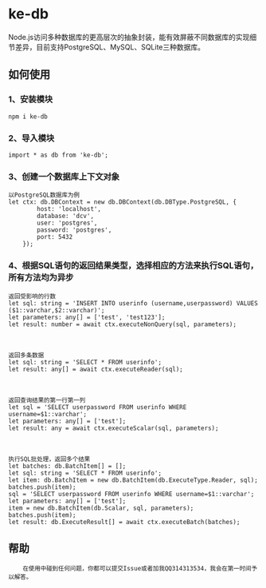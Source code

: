 # ke-db
Node.js访问多种数据库的更高层次的抽象封装，能有效屏蔽不同数据库的实现细节差异，目前支持PostgreSQL、MySQL、SQLite三种数据库。
## 如何使用
### 1、安装模块
    npm i ke-db
### 2、导入模块
    import * as db from 'ke-db';
### 3、创建一个数据库上下文对象
    以PostgreSQL数据库为例
    let ctx: db.DBContext = new db.DBContext(db.DBType.PostgreSQL, {
            host: 'localhost',
            database: 'dcv',
            user: 'postgres',
            password: 'postgres',
            port: 5432
        });
### 4、根据SQL语句的返回结果类型，选择相应的方法来执行SQL语句，所有方法均为异步
    返回受影响的行数
    let sql: string = 'INSERT INTO userinfo (username,userpassword) VALUES ($1::varchar,$2::varchar)';
    let parameters: any[] = ['test', 'test123'];
    let result: number = await ctx.executeNonQuery(sql, parameters);
<br/>

    返回多条数据
    let sql: string = 'SELECT * FROM userinfo';
    let result: any[] = await ctx.executeReader(sql);
<br/>
    
    返回查询结果的第一行第一列
    let sql = 'SELECT userpassword FROM userinfo WHERE username=$1::varchar';
    let parameters: any[] = ['test'];
    let result: any = await ctx.executeScalar(sql, parameters);
<br/>
    
    执行SQL批处理，返回多个结果
    let batches: db.BatchItem[] = [];
    let sql: string = 'SELECT * FROM userinfo';
    let item: db.BatchItem = new db.BatchItem(db.ExecuteType.Reader, sql);
    batches.push(item);
    sql = 'SELECT userpassword FROM userinfo WHERE username=$1::varchar';
    let parameters: any[] = ['test'];
    item = new db.BatchItem(db.Scalar, sql, parameters);
    batches.push(item);
    let result: db.ExecuteResult[] = await ctx.executeBatch(batches);
## 帮助
        在使用中碰到任何问题，你都可以提交Issue或者加我QQ314313534，我会在第一时间予以解答。

